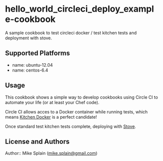 # hello_world_circleci_deploy_example-cookbook

A sample cookbook to test circleci docker / test kitchen tests and deployment with stove.

## Supported Platforms

- name: ubuntu-12.04
- name: centos-6.4

## Usage

This cookbook shows a simple way to develop cookbooks using Circle CI to automate your life (or at least your Chef code).

Circle CI allows acces to a Docker container while running tests, which means [Kitchen Docker](https://github.com/portertech/kitchen-docker) is a perfect candidate!

Once standard test kitchen tests complete, deploying with [Stove](https://github.com/sethvargo/stove).

## License and Authors

Author:: Mike Splain (<mike.splain@gmail.com>)
